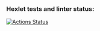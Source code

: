 ### Hexlet tests and linter status:
[![Actions Status](https://github.com/MT-cod/php-testing-project-lvl1/workflows/hexlet-check/badge.svg)](https://github.com/MT-cod/php-testing-project-lvl1/actions)